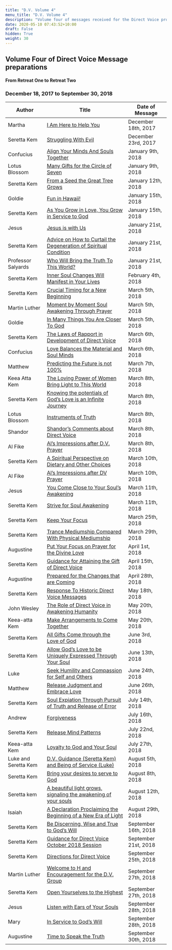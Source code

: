 ```yaml
---
title: "D.V. Volume 4"
menu_title: "D.V. Volume 4"
description: "Volume four of messages received for the Direct Voice project"
date: 2020-05-10 07:43:52+10:00
draft: False
hidden: True
weight: 30
---
```


## Volume Four of Direct Voice Message preparations

#### From Retreat One to Retreat Two

### December 18, 2017 to September 30, 2018



**Author** | **Title** | **Date of Message**  
---|---|--- 
Martha | [I Am Here to Help You](/contemporary-messages/messages-sorted-year/messages-2017/i-am-here-to-help-af-18-dec-2017/) | December 18th, 2017
Seretta Kem | [Struggling With Evil](/contemporary-messages/messages-sorted-year/messages-2017/struggling-with-evil-af-23-dec-2017/) | December 23rd, 2017
Confucius | [Align Your Minds And Souls Together](/contemporary-messages/messages-sorted-year/messages-2018/align-your-minds-and-souls-af-9-jan-2018/) | January 9th, 2018
Lotus Blossom | [Many Gifts for the Circle of Seven](/contemporary-messages/messages-sorted-year/messages-2018/many-gifts-for-the-circle-of-seven-af-9-jan-2018/) | January 9th, 2018
Seretta Kem | [From a Seed the Great Tree Grows](/contemporary-messages/messages-sorted-year/messages-2018/from-a-seed-the-great-tree-grows-af-12-jan-2018/) | January 12th, 2018
Goldie | [Fun in Hawaii!](/contemporary-messages/messages-sorted-year/messages-2018/fun-in-hawaii-af-15-jan-2018/) | January 15th, 2018
Seretta Kem | [As You Grow in Love, You Grow in Service to God](/contemporary-messages/messages-sorted-year/messages-2018/grow-in-love-grow-in-service-af-15-jan-2018/) | January 15th, 2018
Jesus | [Jesus is with Us](/contemporary-messages/messages-sorted-year/messages-2018/jesus-is-with-us-af-21-jan-2018/) | January 21st, 2018
Seretta Kem | [Advice on How to Curtail the Degeneration of Spiritual Condition](/contemporary-messages/messages-sorted-year/messages-2018/advice-on-curtailing-degeneration-af-21-jan-2018/) | January 21st, 2018
Professor Salyards | [Who Will Bring the Truth To This World?](/contemporary-messages/messages-sorted-year/messages-2018/who-will-bring-the-truth-to-this-world-af-21-jan-2018/) | January 21st, 2018
Seretta Kem | [Inner Soul Changes Will Manifest in Your Lives](/contemporary-messages/messages-sorted-year/messages-2018/inner-soul-changes-will-manifest-af-4-feb-2018/) | February 4th, 2018
Seretta Kem | [Crucial Timing for a New Beginning](/contemporary-messages/messages-sorted-year/messages-2018/crucial-timing-for-a-new-beginning-af-5-mar-2018/) | March 5th, 2018
Martin Luther | [Moment by Moment Soul Awakening Through Prayer](/contemporary-messages/messages-sorted-year/messages-2018/moment-by-moment-the-soul-awakens-af-5-mar-2018/) | March 5th, 2018
Goldie | [In Many Things You Are Closer To God](/contemporary-messages/messages-sorted-year/messages-2018/in-many-things-you-are-closer-af-5-mar-2018/) | March 5th, 2018
Seretta Kem | [The Laws of Rapport in Development of Direct Voice](/contemporary-messages/messages-sorted-year/messages-2018/the-laws-of-rapport-direct-voice-af-6-mar-2018/) | March 6th, 2018
Confucius | [Love Balances the Material and Soul Minds](/contemporary-messages/messages-sorted-year/messages-2018/love-balances-the-material-and-the-soul-minds-af-6-mar-2018/) | March 6th, 2018
Matthew | [Predicting the Future is not 100%](/contemporary-messages/messages-sorted-year/messages-2018/our-communications-are-not-100-percent-af-7-mar-2018/) | March 7th, 2018
Keea Atta Kem | [The Loving Power of Women Bring Light to This World](/contemporary-messages/messages-sorted-year/messages-2018/the-loving-power-of-women-af-8-mar-2018/) | March 8th, 2018
Seretta Kem | [Knowing the potentials of God’s Love is an Infinite Journey](/contemporary-messages/messages-sorted-year/messages-2018/knowing-the-potentials-of-gods-love-af-8-mar-2018/) | March 8th, 2018
Lotus Blossom | [Instruments of Truth](/contemporary-messages/messages-sorted-year/messages-2018/instruments-of-truth-af-8-mar-2018/) | March 8th, 2018
Shandor | [Shandor’s Comments about Direct Voice](/contemporary-messages/messages-sorted-year/messages-2018/shandors-comments-about-direct-voice-af-8-mar-2018/) | March 8th, 2018
Al Fike | [Al’s Impressions after D.V. Prayer](/contemporary-messages/messages-sorted-year/messages-2018/als-impressions-after-dv-prayer-af-8-mar-2018/) | March 8th, 2018
Seretta Kem | [A Spiritual Perspective on Dietary and Other Choices](/contemporary-messages/messages-sorted-year/messages-2018/a-spiritual-perspective-on-dietary-choices-af-10-mar-2018/) | March 10th, 2018 
Al Fike | [Al’s Impressions after DV Prayer](/contemporary-messages/messages-sorted-year/messages-2018/als-impressions-after-dv-prayer-2-af-10-mar-2018/) | March 10th, 2018
Jesus | [You Come Close to Your Soul’s Awakening](/contemporary-messages/messages-sorted-year/messages-2018/you-come-close-to-awakening-af-11-mar-2018/) | March 11th, 2018
Seretta Kem | [Strive for Soul Awakening](/contemporary-messages/messages-sorted-year/messages-2018/strive-for-soul-awakening-af-11-mar-2018/) | March 11th, 2018
Seretta Kem | [Keep Your Focus](/contemporary-messages/messages-sorted-year/messages-2018/keep-your-focus-af-25-mar-2018/) | March 25th, 2018
Seretta Kem | [Trance Mediumship Compared With Physical Mediumship](/contemporary-messages/messages-sorted-year/messages-2018/trance-versus-physical-mediumship-af-29-march-2018/) | March 29th, 2018
Augustine | [Put Your Focus on Prayer for the Divine Love](/contemporary-messages/messages-sorted-year/messages-2018/put-your-focus-on-prayer-af-1-apr-2018) | April 1st, 2018
Seretta Kem | [Guidance for Attaining the Gift of Direct Voice](/contemporary-messages/messages-sorted-year/messages-2018/guidance-for-attaining-direct-voice-af-15-apr-2018/) | April 15th, 2018
Augustine | [Prepared for the Changes that are Coming](/contemporary-messages/messages-sorted-year/messages-2018/be-prepared-for-the-changes-that-are-coming-af-28-apr-2018/) | April 28th, 2018
Seretta Kem | [Response To Historic Direct Voice Messages](/contemporary-messages/messages-sorted-year/messages-2018/response-to-historic-dv-messages-af-18-may-2018/) | May 18th, 2018
John Wesley | [The Role of Direct Voice in Awakening Humanity](/contemporary-messages/messages-sorted-year/messages-2018/the-role-of-direct-voice-af-20-may-2018/) | May 20th, 2018
Keea-atta Kem | [Make Arrangements to Come Together](/contemporary-messages/messages-sorted-year/messages-2018/make-arrangements-to-come-together-af-20-may-2018/) | May 20th, 2018
Seretta Kem | [All Gifts Come through the Love of God](/contemporary-messages/messages-sorted-year/messages-2018/all-gifts-come-through-the-love-of-god-af-3-jun-2018/) | June 3rd, 2018
Seretta Kem | [Allow God’s Love to be Uniquely Expressed Through Your Soul](/contemporary-messages/messages-sorted-year/messages-2018/allow-gods-love-to-be-expressed-mc-13-june-2018/) | June 13th, 2018
Luke | [Seek Humility and Compassion for Self and Others](/contemporary-messages/messages-sorted-year/messages-2018/seek-humility-and-compassion-af-24-jun-2018/) | June 24th, 2018
Matthew | [Release Judgment and Embrace Love](/contemporary-messages/messages-sorted-year/messages-2018/release-judgement-embrace-love-af-26-jun-2018/) | June 26th, 2018
Seretta Kem | [Soul Expiation Through Pursuit of Truth and Release of Error](/contemporary-messages/messages-sorted-year/messages-2018/soul-expiation-through-pursuit-of-truth-af-14-jul-2018/) | July 14th, 2018
Andrew | [Forgiveness](/contemporary-messages/messages-sorted-year/messages-2018/forgiveness-af-16-july-2018/) | July 16th, 2018
Seretta Kem | [Release Mind Patterns](/contemporary-messages/messages-sorted-year/messages-2018/release-mind-patterns-af-22-july-2018/) | July 22nd, 2018 
Keea-atta Kem | [Loyalty to God and Your Soul](/contemporary-messages/messages-sorted-year/messages-2018/loyalty-to-god-and-your-soul-mc-27-jul-2018/) | July 27th, 2018
Luke and Seretta Kem | [D.V. Guidance (Seretta Kem) and Being of Service (Luke)](/contemporary-messages/messages-sorted-year/messages-2018/guidance-and-being-of-service-af-5-aug-2018/) | August 5th, 2018
Seretta Kem | [Bring your desires to serve to God](/contemporary-messages/messages-sorted-year/messages-2018/bring-your-desires-to-serve-god-af-8-aug-2018/) | August 8th, 2018
Seretta kem | [A beautiful light grows, signaling the awakening of your souls](/contemporary-messages/messages-sorted-year/messages-2018/a-beautiful-light-grows-af-12-aug-2018/) | August 12th, 2018
Isaiah | [A Declaration Proclaiming the Beginning of a New Era of Light](/contemporary-messages/messages-sorted-year/messages-2018/the-beginning-of-a-new-era-of-light-af-29-aug-2018/) | August 29th, 2018
Seretta Kem | [Be Discerning, Wise and True to God’s Will](/contemporary-messages/messages-sorted-year/messages-2018/be-discerning-be-wise-af-16-sep-2018/) | September 16th, 2018
Seretta Kem | [Guidance for Direct Voice October 2018 Session](/contemporary-messages/messages-sorted-year/messages-2018/guidance-for-dv-oct-session-mc-21-sep-2018/) | September 21st, 2018
Seretta Kem | [Directions for Direct Voice ](/contemporary-messages/messages-sorted-year/messages-2018/directions-for-direct-voice-af-25-sep-2018/) | September 25th, 2018
Martin Luther | [Welcome to H and Encouragement for the D.V. Group](/contemporary-messages/messages-sorted-year/messages-2018/welcome-to-h-af-27-sep-2018/) | September 27th, 2018
Seretta Kem | [Open Yourselves to the Highest](/contemporary-messages/messages-sorted-year/messages-2018/open-yourselves-to-the-highest-af-27-sep-2018/) | September 27th, 2018
Jesus | [Listen with Ears of Your Souls](/contemporary-messages/messages-sorted-year/messages-2018/listen-with-the-ears-of-your-souls-af-28-sep-2018/) | September 28th, 2018
Mary | [In Service to God’s Will](/contemporary-messages/messages-sorted-year/messages-2018/in-service-to-gods-will-af-28-sep-2018/) | September 28th, 2018
Augustine | [Time to Speak the Truth](/contemporary-messages/messages-sorted-year/messages-2018/time-to-speak-the-truth-af-30-sep-2018/) | September 30th, 2018
